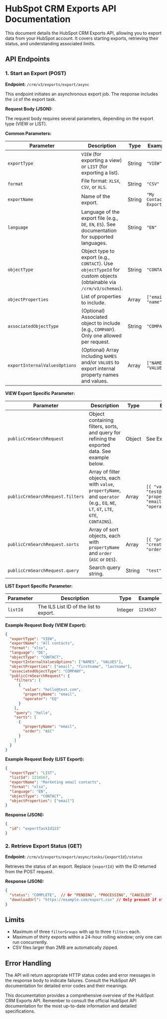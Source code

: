 # HubSpot CRM Exports API Documentation

This document details the HubSpot CRM Exports API, allowing you to export data from your HubSpot account.  It covers starting exports, retrieving their status, and understanding associated limits.

## API Endpoints

### 1. Start an Export (POST)

**Endpoint:** `/crm/v3/exports/export/async`

This endpoint initiates an asynchronous export job.  The response includes the `id` of the export task.

**Request Body (JSON):**

The request body requires several parameters, depending on the export type (VIEW or LIST).

**Common Parameters:**

| Parameter             | Description                                                                                                        | Type     | Example             |
|----------------------|--------------------------------------------------------------------------------------------------------------------|----------|----------------------|
| `exportType`          | `VIEW` (for exporting a view) or `LIST` (for exporting a list).                                                    | String   | `"VIEW"`             |
| `format`              | File format: `XLSX`, `CSV`, or `XLS`.                                                                            | String   | `"CSV"`              |
| `exportName`          | Name of the export.                                                                                             | String   | `"My Contact Export"` |
| `language`            | Language of the export file (e.g., `DE`, `EN`, `ES`). See documentation for supported languages.                   | String   | `"EN"`               |
| `objectType`          | Object type to export (e.g., `CONTACT`). Use `objectTypeId` for custom objects (obtainable via `/crm/v3/schemas`). | String   | `"CONTACT"`           |
| `objectProperties`    | List of properties to include.                                                                                   | Array    | `["email", "name"]`   |
| `associatedObjectType` | (Optional) Associated object to include (e.g., `COMPANY`). Only one allowed per request.                        | String   | `"COMPANY"`           |
| `exportInternalValuesOptions` | (Optional) Array including `NAMES` and/or `VALUES` to export internal property names and values.             | Array    | `["NAMES", "VALUES"]` |


**VIEW Export Specific Parameter:**

| Parameter             | Description                                                                                                                               | Type     | Example                                       |
|----------------------|------------------------------------------------------------------------------------------------------------------------------------------|----------|---------------------------------------------------|
| `publicCrmSearchRequest` | Object containing filters, sorts, and query for refining the exported data. See example below.                                             | Object   | See Example                                      |
| `publicCrmSearchRequest.filters` | Array of filter objects, each with `value`, `propertyName`, and `operator` (e.g., `EQ`, `NE`, `LT`, `GT`, `LTE`, `GTE`, `CONTAINS`). | Array    | `[{ "value": "test@example.com", "propertyName": "email", "operator": "EQ" }]` |
| `publicCrmSearchRequest.sorts`  | Array of sort objects, each with `propertyName` and `order` (`ASC` or `DES`).                                                        | Array    | `[{ "propertyName": "createdAt", "order": "DESC" }]` |
| `publicCrmSearchRequest.query`   | Search query string.                                                                                                                     | String   | `"test"`                                         |


**LIST Export Specific Parameter:**

| Parameter | Description                                                                    | Type     | Example    |
|-----------|--------------------------------------------------------------------------------|----------|------------|
| `listId`  | The ILS List ID of the list to export.                                          | Integer  | `1234567` |


**Example Request Body (VIEW Export):**

```json
{
  "exportType": "VIEW",
  "exportName": "All contacts",
  "format": "xlsx",
  "language": "DE",
  "objectType": "CONTACT",
  "exportInternalValuesOptions": ["NAMES", "VALUES"],
  "objectProperties": ["email", "firstname", "lastname"],
  "associatedObjectType": "COMPANY",
  "publicCrmSearchRequest": {
    "filters": [
      {
        "value": "hello@test.com",
        "propertyName": "email",
        "operator": "EQ"
      }
    ],
    "query": "hello",
    "sorts": [
      {
        "propertyName": "email",
        "order": "ASC"
      }
    ]
  }
}
```

**Example Request Body (LIST Export):**

```json
{
  "exportType": "LIST",
  "listId": 1234567,
  "exportName": "Marketing email contacts",
  "format": "xlsx",
  "language": "EN",
  "objectType": "CONTACT",
  "objectProperties": ["email"]
}
```


**Response (JSON):**

```json
{
  "id": "exportTaskId123"
}
```


### 2. Retrieve Export Status (GET)

**Endpoint:** `/crm/v3/exports/export/async/tasks/{exportId}/status`

Retrieves the status of an export.  Replace `{exportId}` with the ID returned from the POST request.

**Response (JSON):**

```json
{
  "status": "COMPLETE",  // Or "PENDING", "PROCESSING", "CANCELED"
  "downloadUrl": "https://example.com/export.csv" // Only present if status is "COMPLETE". Expires after 5 minutes.
}
```


## Limits

* Maximum of three `filterGroups` with up to three `filters` each.
* Maximum of thirty exports within a 24-hour rolling window; only one can run concurrently.
* CSV files larger than 2MB are automatically zipped.


## Error Handling

The API will return appropriate HTTP status codes and error messages in the response body to indicate failures.  Consult the HubSpot API documentation for detailed error codes and their meanings.


This documentation provides a comprehensive overview of the HubSpot CRM Exports API.  Remember to consult the official HubSpot API documentation for the most up-to-date information and detailed specifications.
